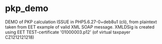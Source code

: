 # pkp_demo
DEMO of PKP calculation ISSUE in PHP5.6.27-0+deb8u1 (cli), from plaintext taken from EET example of valid XML SOAP message. XMLDSig is created using EET TEST-certificate '01000003.p12' (of virtual taxpayer CZ1212121218)
